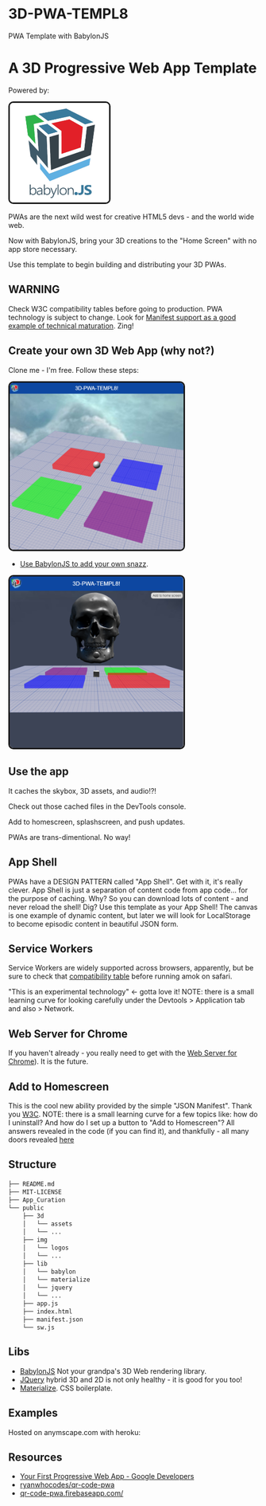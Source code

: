 # 3D-PWA-TEMPL8
PWA Template with BabylonJS
# A 3D Progressive Web App Template

Powered by:

[<img src="curio/logo1.png" width="200" border="3" style="border-radius: 10px;">](https://www.babylonjs.com/)

PWAs are the next wild west for creative HTML5 devs - and the world wide web. 

Now with BabylonJS, bring your 3D creations to the "Home Screen" with no app store necessary.

Use this template to begin building and distributing your 3D PWAs. 


## WARNING

Check W3C compatibility tables before going to production. PWA technology is subject to change. Look for [Manifest support as a good example of technical maturation](https://developer.mozilla.org/en-US/docs/Web/Manifest#Browser_compatibility). Zing!


## Create your own 3D Web App (why not?)

Clone me - I'm free. Follow these steps:  

<img src="curio/curio2.png" width="350" border="3" style="border-radius: 10px;">

- [Use BabylonJS to add your own snazz](https://doc.babylonjs.com/).

<img src="curio/curio5.png" width="350" border="3" style="border-radius: 10px;">


## Use the app

It caches the skybox, 3D assets, and audio!?!

Check out those cached files in the DevTools console.

Add to homescreen, splashscreen, and push updates.

PWAs are trans-dimentional. No way!


## App Shell

PWAs have a DESIGN PATTERN called "App Shell". Get with it, it's really clever. App Shell is just a separation of content code from app code... for the purpose of caching. Why? So you can download lots of content - and never reload the shell! Dig? Use this template as your App Shell! The canvas is one example of dynamic content, but later we will look for LocalStorage to become episodic content in beautiful JSON form.


## Service Workers

Service Workers are widely supported across browsers, apparently, but be sure to check that [compatibility table](https://developer.mozilla.org/en-US/docs/Web/API/ServiceWorker#Browser_compatibility) before running amok on safari. 

"This is an experimental technology" <- gotta love it!
NOTE: there is a small learning curve for looking carefully under the Devtools > Application tab and also > Network.


## Web Server for Chrome

If you haven't already - you really need to get with the [Web Server for Chrome](https://developers.google.com/web/fundamentals/codelabs/your-first-pwapp/#install_and_verify_web_server)). It is the future.


## Add to Homescreen

This is the cool new ability provided by the simple "JSON Manifest". Thank you [W3C](https://www.w3.org/TR/appmanifest/). 
NOTE: there is a small learning curve for a few topics like: how do I uninstall? And how do I set up a button to "Add to Homescreen"? All answers revealed in the code (if you can find it), and thankfully - all many doors revealed [here](https://developer.mozilla.org/en-US/docs/Web/Apps/Progressive/Installable_PWAs)


## Structure

```
├── README.md
├── MIT-LICENSE
├── App_Curation
└── public
    ├── 3d
    │   └── assets
    │   └── ...
    ├── img
    │   └── logos
    │   └── ...
    ├── lib
    │   └── babylon
    │   └── materialize
    │   └── jquery
    │   └── ...
    ├── app.js
    ├── index.html
    ├── manifest.json
    └── sw.js
```


## Libs

- [BabylonJS](https://www.babylonjs.com/) Not your grandpa's 3D Web rendering library.
- [JQuery](https://jquery.com/) hybrid 3D and 2D is not only healthy - it is good for you too!
- [Materialize](http://materializecss.com/). CSS boilerplate.


## Examples

Hosted on anymscape.com with heroku:


## Resources

- [Your First Progressive Web App - Google Developers](https://developers.google.com/web/fundamentals/codelabs/your-first-pwapp/)
- [ryanwhocodes/qr-code-pwa](https://github.com/ryanwhocodes/qr-code-pwa)
- [qr-code-pwa.firebaseapp.com/](https://qr-code-pwa.firebaseapp.com/)
